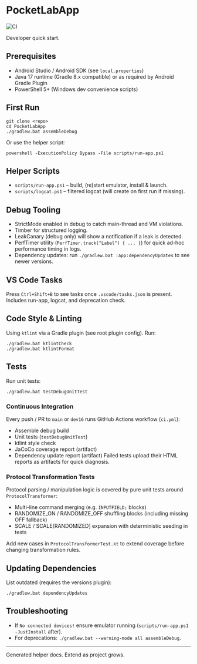 # PocketLabApp

![CI](https://github.com/lkacz/PocketLabApp/actions/workflows/ci.yml/badge.svg)
<!-- Coverage badge placeholder (can be updated with shields.io + action in future) -->


Developer quick start.

## Prerequisites
- Android Studio / Android SDK (see `local.properties`)
- Java 17 runtime (Gradle 8.x compatible) or as required by Android Gradle Plugin
- PowerShell 5+ (Windows dev convenience scripts)

## First Run
```
git clone <repo>
cd PocketLabApp
./gradlew.bat assembleDebug
```
Or use the helper script:
```
powershell -ExecutionPolicy Bypass -File scripts/run-app.ps1
```

## Helper Scripts
- `scripts/run-app.ps1` – build, (re)start emulator, install & launch.
- `scripts/logcat.ps1` – filtered logcat (will create on first run if missing).

## Debug Tooling
- StrictMode enabled in debug to catch main-thread and VM violations.
- Timber for structured logging.
- LeakCanary (debug only) will show a notification if a leak is detected.
- PerfTimer utility (`PerfTimer.track("Label") { ... }`) for quick ad-hoc performance timing in logs.
- Dependency updates: run `./gradlew.bat :app:dependencyUpdates` to see newer versions.

## VS Code Tasks
Press `Ctrl+Shift+B` to see tasks once `.vscode/tasks.json` is present. Includes run-app, logcat, and deprecation check.

## Code Style & Linting
Using `ktlint` via a Gradle plugin (see root plugin config). Run:
```
./gradlew.bat ktlintCheck
./gradlew.bat ktlintFormat
```

## Tests
Run unit tests:
```
./gradlew.bat testDebugUnitTest
```

### Continuous Integration
Every push / PR to `main` or `dev16` runs GitHub Actions workflow (`ci.yml`):
- Assemble debug build
- Unit tests (`testDebugUnitTest`)
- ktlint style check
- JaCoCo coverage report (artifact)
- Dependency update report (artifact)
Failed tests upload their HTML reports as artifacts for quick diagnosis.

### Protocol Transformation Tests
Protocol parsing / manipulation logic is covered by pure unit tests around `ProtocolTransformer`:
- Multi-line command merging (e.g. `INPUTFIELD;` blocks)
- RANDOMIZE_ON / RANDOMIZE_OFF shuffling blocks (including missing OFF fallback)
- SCALE / SCALE[RANDOMIZED] expansion with deterministic seeding in tests

Add new cases in `ProtocolTransformerTest.kt` to extend coverage before changing transformation rules.

## Updating Dependencies
List outdated (requires the versions plugin):
```
./gradlew.bat dependencyUpdates
```

## Troubleshooting
- If `No connected devices!` ensure emulator running (`scripts/run-app.ps1 -JustInstall` after).
- For deprecations: `./gradlew.bat --warning-mode all assembleDebug`.

---
Generated helper docs. Extend as project grows.

